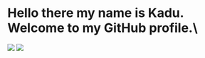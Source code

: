 # Hello there my name is Kadu. Welcome to my GitHub profile.\

<img src="https://github-readme-stats.vercel.app/api?username=kadu91878&show_icons=true&theme=synthwave" />

<img src="https://github-readme-stats.vercel.app/api/top-langs/?username=kadu91878&size_weight=0.5&count_weight=0.5" />
